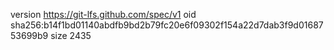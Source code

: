 version https://git-lfs.github.com/spec/v1
oid sha256:b14f1bd01140abdfb9bd2b79fc20e6f09302f154a22d7dab3f9d0168753699b9
size 2435
